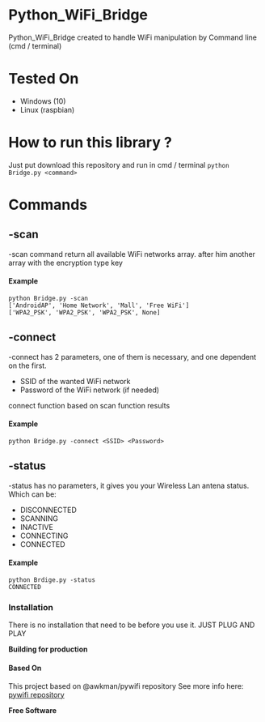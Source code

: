 # Python_WiFi_Bridge

Python_WiFi_Bridge created to handle WiFi manipulation by Command line (cmd / terminal)
# Tested On
  - Windows (10)
  - Linux (raspbian)

# How to run this library ?

  Just put download this repository and run in cmd / terminal
  `` python Bridge.py <command> ``
# Commands

## -scan
-scan command return all available WiFi networks array. after him another array with the encryption type key

#### Example
    python Bridge.py -scan
    ['AndroidAP', 'Home Network', 'Mall', 'Free WiFi']
    ['WPA2_PSK', 'WPA2_PSK', 'WPA2_PSK', None]

## -connect
-connect has 2 parameters, one of them is necessary, and one dependent on the first.

- SSID of the wanted WiFi network
- Password of the WiFi network (if needed)

connect function based on scan function results

#### Example

    python Bridge.py -connect <SSID> <Password>
    
## -status
-status has no parameters, it gives you your Wireless Lan antena status. 
Which can be:
- DISCONNECTED
- SCANNING
- INACTIVE
- CONNECTING
- CONNECTED

#### Example
    python Brdige.py -status
    CONNECTED

### Installation
There is no installation that need to be before you use it.
JUST PLUG AND PLAY

**Building for production**

#### Based On

This project based on @awkman/pywifi repository
See more info here: [pywifi repository](https://github.com/awkman/pywifi/README.md)

**Free Software**
